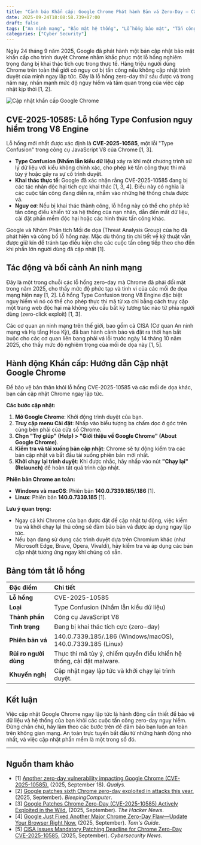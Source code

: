 ```yaml
---
title: "Cảnh báo Khẩn cấp: Google Chrome Phát hành Bản vá Zero-Day – Cập nhật Ngay để Bảo vệ Bạn!"
date: 2025-09-24T18:08:58.739+07:00
draft: false
tags: ["An ninh mạng", "Bảo mật hệ thống", "Lỗ hổng bảo mật", "Tấn công mạng", "Phòng thủ mạng", "Quản lý rủi ro", "Giám sát bảo mật", "Threat Intelligence", "Malware", "Endpoint Security"]
categories: ["Cyber Security"]
---
```


Ngày 24 tháng 9 năm 2025, Google đã phát hành một bản cập nhật bảo mật khẩn cấp cho trình duyệt Chrome nhằm khắc phục một lỗ hổng nghiêm trọng đang bị khai thác tích cực trong thực tế. Hàng triệu người dùng Chrome trên toàn thế giới có nguy cơ bị tấn công nếu không cập nhật trình duyệt của mình ngay lập tức. Đây là lỗ hổng zero-day thứ sáu được vá trong năm nay, nhấn mạnh mức độ nguy hiểm và tầm quan trọng của việc cập nhật kịp thời [1, 2].

![Cập nhật khẩn cấp Google Chrome](chrome-emergency-update.jpg) 

## CVE-2025-10585: Lỗ hổng Type Confusion nguy hiểm trong V8 Engine

Lỗ hổng mới nhất được xác định là **CVE-2025-10585**, một lỗi "Type Confusion" trong công cụ JavaScript V8 của Chrome [1, 3].

*   **Type Confusion (Nhầm lẫn kiểu dữ liệu)** xảy ra khi một chương trình xử lý dữ liệu với kiểu không chính xác, cho phép kẻ tấn công thực thi mã tùy ý hoặc gây ra sự cố trình duyệt.
*   **Khai thác thực tế**: Google đã xác nhận rằng CVE-2025-10585 đang bị các tác nhân độc hại tích cực khai thác [1, 3, 4]. Điều này có nghĩa là các cuộc tấn công đang diễn ra, nhắm vào những hệ thống chưa được vá.
*   **Nguy cơ**: Nếu bị khai thác thành công, lỗ hổng này có thể cho phép kẻ tấn công điều khiển từ xa hệ thống của nạn nhân, dẫn đến mất dữ liệu, cài đặt phần mềm độc hại hoặc các hình thức tấn công khác.

Google và Nhóm Phân tích Mối đe dọa (Threat Analysis Group) của họ đã phát hiện và công bố lỗ hổng này. Mặc dù thông tin chi tiết về kỹ thuật vẫn được giữ kín để tránh tạo điều kiện cho các cuộc tấn công tiếp theo cho đến khi phần lớn người dùng đã cập nhật [1].

## Tác động và bối cảnh An ninh mạng

Đây là một trong chuỗi các lỗ hổng zero-day mà Chrome đã phải đối mặt trong năm 2025, cho thấy mức độ phức tạp và tinh vi của các mối đe dọa mạng hiện nay [1, 2]. Lỗ hổng Type Confusion trong V8 Engine đặc biệt nguy hiểm vì nó có thể cho phép thực thi mã từ xa chỉ bằng cách truy cập một trang web độc hại mà không yêu cầu bất kỳ tương tác nào từ phía người dùng (zero-click exploit) [1, 3].

Các cơ quan an ninh mạng trên thế giới, bao gồm cả CISA (Cơ quan An ninh mạng và Hạ tầng Hoa Kỳ), đã ban hành cảnh báo và đặt ra thời hạn bắt buộc cho các cơ quan liên bang phải vá lỗi trước ngày 14 tháng 10 năm 2025, cho thấy mức độ nghiêm trọng của mối đe dọa này [1, 5].

## Hành động Khẩn cấp: Hướng dẫn Cập nhật Google Chrome

Để bảo vệ bản thân khỏi lỗ hổng CVE-2025-10585 và các mối đe dọa khác, bạn cần cập nhật Chrome ngay lập tức.

**Các bước cập nhật:**

1.  **Mở Google Chrome**: Khởi động trình duyệt của bạn.
2.  **Truy cập menu Cài đặt**: Nhấp vào biểu tượng ba chấm dọc ở góc trên cùng bên phải của cửa sổ Chrome.
3.  **Chọn "Trợ giúp" (Help) > "Giới thiệu về Google Chrome" (About Google Chrome)**.
4.  **Kiểm tra và tải xuống bản cập nhật**: Chrome sẽ tự động kiểm tra các bản cập nhật và bắt đầu tải xuống phiên bản mới nhất.
5.  **Khởi chạy lại trình duyệt**: Khi được nhắc, hãy nhấp vào nút **"Chạy lại" (Relaunch)** để hoàn tất quá trình cập nhật.

**Phiên bản Chrome an toàn:**

*   **Windows và macOS**: Phiên bản **140.0.7339.185/.186** [1].
*   **Linux**: Phiên bản **140.0.7339.185** [1].

**Lưu ý quan trọng:**

*   Ngay cả khi Chrome của bạn được đặt để cập nhật tự động, việc kiểm tra và khởi chạy lại thủ công sẽ đảm bảo bản vá được áp dụng ngay lập tức.
*   Nếu bạn đang sử dụng các trình duyệt dựa trên Chromium khác (như Microsoft Edge, Brave, Opera, Vivaldi), hãy kiểm tra và áp dụng các bản cập nhật tương ứng ngay khi chúng có sẵn.

## Bảng tóm tắt lỗ hổng

| Đặc điểm           | Chi tiết                                                                  |
| :----------------- | :------------------------------------------------------------------------ |
| **Lỗ hổng**        | CVE-2025-10585                                                            |
| **Loại**           | Type Confusion (Nhầm lẫn kiểu dữ liệu)                                   |
| **Thành phần**     | Công cụ JavaScript V8                                                     |
| **Tình trạng**     | Đang bị khai thác tích cực (zero-day)                                     |
| **Phiên bản vá**   | 140.0.7339.185/.186 (Windows/macOS), 140.0.7339.185 (Linux)               |
| **Rủi ro người dùng** | Thực thi mã tùy ý, chiếm quyền điều khiển hệ thống, cài đặt malware.      |
| **Khuyến nghị**    | Cập nhật ngay lập tức và khởi chạy lại trình duyệt.                        |

## Kết luận

Việc cập nhật Google Chrome ngay lập tức là hành động cần thiết để bảo vệ dữ liệu và hệ thống của bạn khỏi các cuộc tấn công zero-day nguy hiểm. Đừng chần chừ, hãy làm theo các bước trên để đảm bảo bạn luôn an toàn trên không gian mạng. An toàn trực tuyến bắt đầu từ những hành động nhỏ nhất, và việc cập nhật phần mềm là một trong số đó.

---

## Nguồn tham khảo

*   [1] [Another zero-day vulnerability impacting Google Chrome (CVE-2025-10585).](https://threatprotect.qualys.com/2025/09/18/another-zero-day-vulnerability-impacting-google-chrome-cve-2025-10585/) (2025, September 18). *Qualys*.
*   [2] [Google patches sixth Chrome zero-day exploited in attacks this year.](https://www.bleepingcomputer.com/news/security/google-patches-sixth-chrome-zero-day-exploited-in-attacks-this-year/) (2025, September). *BleepingComputer*.
*   [3] [Google Patches Chrome Zero-Day (CVE-2025-10585) Actively Exploited in the Wild.](https://thehackernews.com/2025/09/google-patches-chrome-zero-day-cve-2025.html) (2025, September). *The Hacker News*.
*   [4] [Google Just Fixed Another Major Chrome Zero-Day Flaw—Update Your Browser Right Now.](https://www.tomsguide.com/security/google-just-fixed-another-major-chrome-zero-day-flaw-update-your-browser-right-now) (2025, September). *Tom's Guide*.
*   [5] [CISA Issues Mandatory Patching Deadline for Chrome Zero-Day CVE-2025-10585.](https://cybersecuritynews.com/cisa-issues-mandatory-patching-deadline-for-chrome-zero-day-cve-2025-10585/) (2025, September). *Cybersecurity News*.